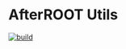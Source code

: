 # AfterROOT Utils

[![build](https://github.com/afterroot/utils/actions/workflows/android.yml/badge.svg)](https://github.com/afterroot/utils/actions/workflows/android.yml)
